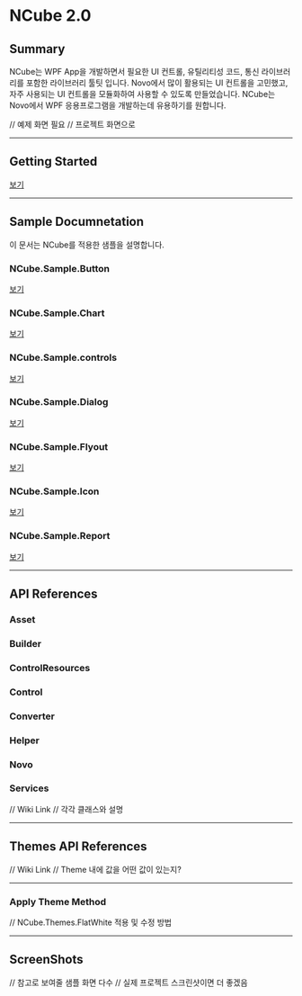 # NCube 2.0

## Summary

NCube는 WPF App을 개발하면서 필요한 UI 컨트롤, 유틸리티성 코드, 통신 라이브러리를 포함한 라이브러리 툴팃 입니다. Novo에서 많이 활용되는 UI 컨트롤을 고민했고, 자주 사용되는 UI 컨트롤을 모듈화하여 사용할 수 있도록 만들었습니다. NCube는 Novo에서 WPF 응용프로그램을 개발하는데 유용하기를 원합니다.

// 예제 화면 필요 // 프로젝트 화면으로



---
## Getting Started
[보기](GettingStarted/GettingStarted)



---
## Sample Documnetation

이 문서는 NCube를 적용한 샘플을 설명합니다.

### NCube.Sample.Button
[보기](Sample/Button)
### NCube.Sample.Chart
[보기](Sample/Chart)
### NCube.Sample.controls
[보기](Sample/controls)
### NCube.Sample.Dialog
[보기](Sample/Dialog)
### NCube.Sample.Flyout
[보기](Sample/Flyout)
### NCube.Sample.Icon
[보기](Sample/Icon)
### NCube.Sample.Report
[보기](Sample/Report)



---
## API References
### Asset
### Builder
### ControlResources
### Control
### Converter
### Helper
### Novo
### Services
// Wiki Link
// 각각 클래스와 설명



---
## Themes API References
// Wiki Link
// Theme 내에 값을 어떤 값이 있는지?



---
### Apply Theme Method
// NCube.Themes.FlatWhite 적용 및 수정 방법



---
## ScreenShots
// 참고로 보여줄 샘플 화면 다수
// 실제 프로젝트 스크린샷이면 더 좋겠음